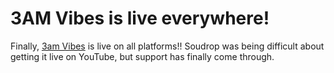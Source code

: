 # 3AM Vibes is live everywhere!

Finally, [3am Vibes](/content/view/post/music/songs/3am-vibes/) is live on all
platforms!! Soudrop was being difficult about getting it live on YouTube, but
support has finally come through.
